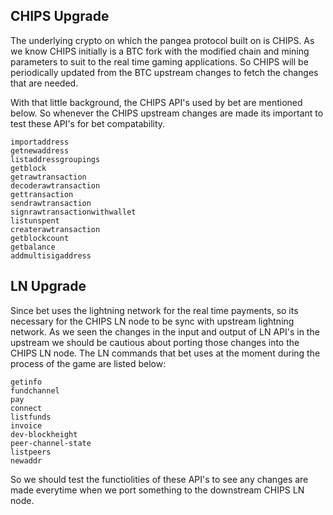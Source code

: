 ## CHIPS Upgrade
The underlying crypto on which the pangea protocol built on is CHIPS. As we know CHIPS initially is a BTC fork with the modified chain and mining parameters to suit to the real time gaming applications. So CHIPS will be periodically updated from the BTC upstream changes to fetch the changes that are needed. 

With that little background, the CHIPS API's used by bet are mentioned below. So whenever the CHIPS upstream changes are made its important to test these API's for bet compatability.

```
importaddress
getnewaddress
listaddressgroupings
getblock
getrawtransaction
decoderawtransaction
gettransaction
sendrawtransaction
signrawtransactionwithwallet 
listunspent
createrawtransaction
getblockcount
getbalance
addmultisigaddress 
```

## LN Upgrade
Since bet uses the lightning network for the real time payments, so its necessary for the CHIPS LN node to be sync with upstream lightning network. As we seen the changes in the input and output of LN API's in the upstream we should be cautious about porting those changes into the CHIPS LN node. 
The LN commands that bet uses at the moment during the process of the game are listed below:
```
getinfo
fundchannel
pay
connect
listfunds
invoice
dev-blockheight
peer-channel-state
listpeers
newaddr
```
So we should test the functiolities of these API's to see any changes are made everytime when we port something to the downstream CHIPS LN node.

